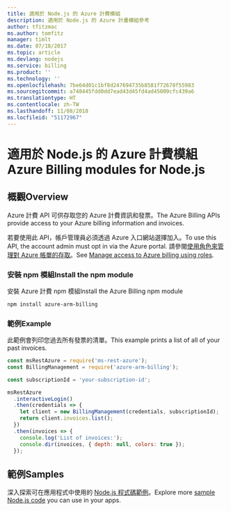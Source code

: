 ```yaml
---
title: 適用於 Node.js 的 Azure 計費模組
description: 適用於 Node.js 的 Azure 計畫模組參考
author: tfitzmac
ms.author: tomfitz
manager: timlt
ms.date: 07/18/2017
ms.topic: article
ms.devlang: nodejs
ms.service: billing
ms.product: ''
ms.technology: ''
ms.openlocfilehash: 7be64d01c1bf8d247694735b8581f72678f55983
ms.sourcegitcommit: a748445fdd0dd7ead43d45fd4ad45009cfc439a6
ms.translationtype: HT
ms.contentlocale: zh-TW
ms.lasthandoff: 11/08/2018
ms.locfileid: "51172967"
---
```

# <a name="azure-billing-modules-for-nodejs"></a><span data-ttu-id="6f33f-103">適用於 Node.js 的 Azure 計費模組</span><span class="sxs-lookup"><span data-stu-id="6f33f-103">Azure Billing modules for Node.js</span></span>

## <a name="overview"></a><span data-ttu-id="6f33f-104">概觀</span><span class="sxs-lookup"><span data-stu-id="6f33f-104">Overview</span></span>
<span data-ttu-id="6f33f-105">Azure 計費 API 可供存取您的 Azure 計費資訊和發票。</span><span class="sxs-lookup"><span data-stu-id="6f33f-105">The Azure Billing APIs provide access to your Azure billing information and invoices.</span></span>

<span data-ttu-id="6f33f-106">若要使用此 API，帳戶管理員必須透過 Azure 入口網站選擇加入。</span><span class="sxs-lookup"><span data-stu-id="6f33f-106">To use this API, the account admin must opt in via the Azure portal.</span></span> <span data-ttu-id="6f33f-107">請參閱[使用角色來管理對 Azure 帳單的存取](https://docs.microsoft.com/azure/billing/billing-manage-access)。</span><span class="sxs-lookup"><span data-stu-id="6f33f-107">See [Manage access to Azure billing using roles](https://docs.microsoft.com/azure/billing/billing-manage-access).</span></span>

### <a name="install-the-npm-module"></a><span data-ttu-id="6f33f-108">安裝 npm 模組</span><span class="sxs-lookup"><span data-stu-id="6f33f-108">Install the npm module</span></span> 

<span data-ttu-id="6f33f-109">安裝 Azure 計費 npm 模組</span><span class="sxs-lookup"><span data-stu-id="6f33f-109">Install the Azure Billing npm module</span></span> 

```bash
npm install azure-arm-billing
```
### <a name="example"></a><span data-ttu-id="6f33f-110">範例</span><span class="sxs-lookup"><span data-stu-id="6f33f-110">Example</span></span> 
 
<span data-ttu-id="6f33f-111">此範例會列印您過去所有發票的清單。</span><span class="sxs-lookup"><span data-stu-id="6f33f-111">This example prints a list of all of your past invoices.</span></span>
 
```javascript 
const msRestAzure = require('ms-rest-azure');
const BillingManagement = require('azure-arm-billing');

const subscriptionId = 'your-subscription-id';

msRestAzure
  .interactiveLogin()
  .then(credentials => {
    let client = new BillingManagement(credentials, subscriptionId);
    return client.invoices.list();
  })
  .then(invoices => {
    console.log('List of invoices:');
    console.dir(invoices, { depth: null, colors: true });
  });
``` 


## <a name="samples"></a><span data-ttu-id="6f33f-112">範例</span><span class="sxs-lookup"><span data-stu-id="6f33f-112">Samples</span></span>

<span data-ttu-id="6f33f-113">深入探索可在應用程式中使用的 [Node.js 程式碼範例](https://azure.microsoft.com/resources/samples/?platform=nodejs)。</span><span class="sxs-lookup"><span data-stu-id="6f33f-113">Explore more [sample Node.js code](https://azure.microsoft.com/resources/samples/?platform=nodejs) you can use in your apps.</span></span>
